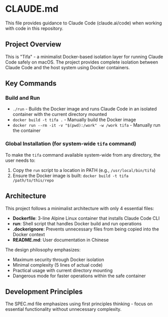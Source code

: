 # CLAUDE.md

This file provides guidance to Claude Code (claude.ai/code) when working with code in this repository.

## Project Overview

This is "Tifa" - a minimalist Docker-based isolation layer for running Claude Code safely on macOS. The project provides complete isolation between Claude Code and the host system using Docker containers.

## Key Commands

### Build and Run
- `./run` - Builds the Docker image and runs Claude Code in an isolated container with the current directory mounted
- `docker build -t tifa .` - Manually build the Docker image
- `docker run --rm -it -v "$(pwd):/work" -w /work tifa` - Manually run the container

### Global Installation (for system-wide `tifa` command)
To make the `tifa` command available system-wide from any directory, the user needs to:
1. Copy the `run` script to a location in PATH (e.g., `/usr/local/bin/tifa`)
2. Ensure the Docker image is built: `docker build -t tifa /path/to/this/repo`

## Architecture

This project follows a minimalist architecture with only 4 essential files:

- **Dockerfile**: 3-line Alpine Linux container that installs Claude Code CLI
- **run**: Shell script that handles Docker build and run operations
- **.dockerignore**: Prevents unnecessary files from being copied into the Docker context
- **README.md**: User documentation in Chinese

The design philosophy emphasizes:
- Maximum security through Docker isolation
- Minimal complexity (5 lines of actual code)
- Practical usage with current directory mounting
- Dangerous mode for faster operations within the safe container

## Development Principles

The SPEC.md file emphasizes using first principles thinking - focus on essential functionality without unnecessary complexity.